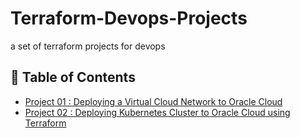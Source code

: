 # Terraform-Devops-Projects
a set of terraform projects for devops

## 📝 Table of Contents
- [Project 01 : Deploying a Virtual Cloud Network to Oracle Cloud ](https://github.com/zakariamanssouri/Terraform-Devops-Projects/tree/master/VCN-OCI-Terraform)
- [Project 02 : Deploying Kubernetes Cluster to Oracle Cloud using Terraform ](https://github.com/zakariamanssouri/Terraform-Devops-Projects/tree/master/02%20-%20Kuberntes%20-%20Cluster)

